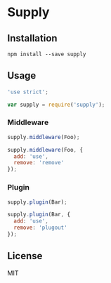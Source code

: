 # Supply

## Installation

```
npm install --save supply
```

## Usage

```js
'use strict';

var supply = require('supply');
```

### Middleware

```js
supply.middleware(Foo);
```

```js
supply.middleware(Foo, {
  add: 'use',
  remove: 'remove'
});
```

### Plugin

```js
supply.plugin(Bar);
```

```js
supply.plugin(Bar, {
  add: 'use',
  remove: 'plugout'
});
```

## License

MIT
